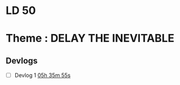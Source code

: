 # LD 50 

# Theme : DELAY THE INEVITABLE
## Devlogs
- [ ] Devlog 1 [05h 35m 55s](DevLog/05h%2035m%2055s.md)